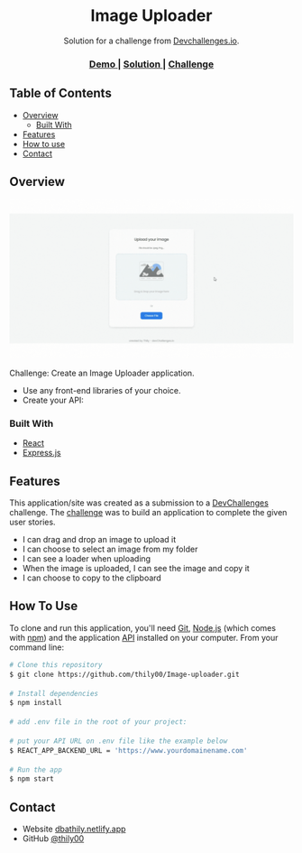 <!-- Please update value in the {}  -->

<h1 align="center">Image Uploader</h1>

<div align="center">
   Solution for a challenge from  <a href="http://devchallenges.io" target="_blank">Devchallenges.io</a>.
</div>

<div align="center">
  <h3>
    <a href="https://thily-img-uplodaer.netlify.app/">
      Demo
    </a>
    <span> | </span>
    <a href="https://devchallenges.io/solutions/oI7T6AqtDFKYqhT3g49S">
      Solution
    </a>
    <span> | </span>
    <a href="https://devchallenges.io/challenges/O2iGT9yBd6xZBrOcVirx">
      Challenge
    </a>
  </h3>
</div>

<!-- TABLE OF CONTENTS -->

## Table of Contents

- [Overview](#overview)
  - [Built With](#built-with)
- [Features](#features)
- [How to use](#how-to-use)
- [Contact](#contact)

<!-- OVERVIEW -->

## Overview

![screenshot](https://github.com/thily00/Image-uploader/blob/main/src/assets/Overview.gif?raw=true)

Challenge: Create an Image Uploader application. 
 - Use any front-end libraries of your choice. 
 - Create your API:

### Built With

<!-- This section should list any major frameworks that you built your project using. Here are a few examples.-->

- [React](https://reactjs.org/)
- [Express.js](https://expressjs.com/fr/)

## Features

<!-- List the features of your application or follow the template. Don't share the figma file here :) -->

This application/site was created as a submission to a [DevChallenges](https://devchallenges.io/challenges) challenge. The [challenge](https://devchallenges.io/challenges/O2iGT9yBd6xZBrOcVirx) was to build an application to complete the given user stories.

- I can drag and drop an image to upload it
- I can choose to select an image from my folder
- I can see a loader when uploading
- When the image is uploaded, I can see the image and copy it
- I can choose to copy to the clipboard

## How To Use

<!-- Example: -->

To clone and run this application, you'll need [Git](https://git-scm.com), [Node.js](https://nodejs.org/en/download/) (which comes with [npm](http://npmjs.com)) and
 the application [API](https://github.com/thily00/Image-uploader-api) installed on your computer. From your command line:

```bash
# Clone this repository
$ git clone https://github.com/thily00/Image-uploader.git

# Install dependencies
$ npm install

# add .env file in the root of your project:

# put your API URL on .env file like the example below
$ REACT_APP_BACKEND_URL = 'https://www.yourdomainename.com'

# Run the app
$ npm start
```

## Contact

- Website [dbathily.netlify.app](http://dbathily.netlify.app/)
- GitHub [@thily00](https://github.com/thily00)
